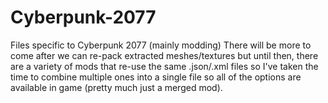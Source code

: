# Cyberpunk-2077
Files specific to Cyberpunk 2077 (mainly modding)
There will be more to come after we can re-pack extracted meshes/textures but until then, there are a variety of mods that re-use the same .json/.xml files so I've taken the time to combine multiple ones into a single file so all of the options are available in game (pretty much just a merged mod).
